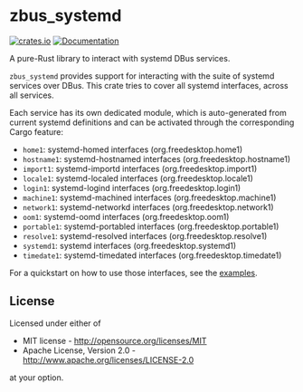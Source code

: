 # zbus_systemd

[![crates.io](https://img.shields.io/crates/v/zbus_systemd.svg)](https://crates.io/crates/zbus_systemd)
[![Documentation](https://docs.rs/zbus_systemd/badge.svg)](https://docs.rs/zbus_systemd)

A pure-Rust library to interact with systemd DBus services.

`zbus_systemd` provides support for interacting with the suite of systemd
services over DBus. This crate tries to cover all systemd interfaces,
across all services.

Each service has its own dedicated module, which is auto-generated from current
systemd definitions and can be activated through the corresponding Cargo feature:

 * `home1`: systemd-homed interfaces (org.freedesktop.home1)
 * `hostname1`: systemd-hostnamed interfaces (org.freedesktop.hostname1)
 * `import1`: systemd-importd interfaces (org.freedesktop.import1)
 * `locale1`: systemd-localed interfaces (org.freedesktop.locale1)
 * `login1`: systemd-logind interfaces (org.freedesktop.login1)
 * `machine1`: systemd-machined interfaces (org.freedesktop.machine1)
 * `network1`: systemd-networkd interfaces (org.freedesktop.network1)
 * `oom1`: systemd-oomd interfaces (org.freedesktop.oom1)
 * `portable1`: systemd-portabled interfaces (org.freedesktop.portable1)
 * `resolve1`: systemd-resolved interfaces (org.freedesktop.resolve1)
 * `systemd1`: systemd interfaces (org.freedesktop.systemd1)
 * `timedate1`: systemd-timedated interfaces (org.freedesktop.timedate1)

For a quickstart on how to use those interfaces, see the [examples](https://github.com/lucab/zbus_systemd/tree/main/examples).

## License

Licensed under either of

 * MIT license - <http://opensource.org/licenses/MIT>
 * Apache License, Version 2.0 - <http://www.apache.org/licenses/LICENSE-2.0>

at your option.
